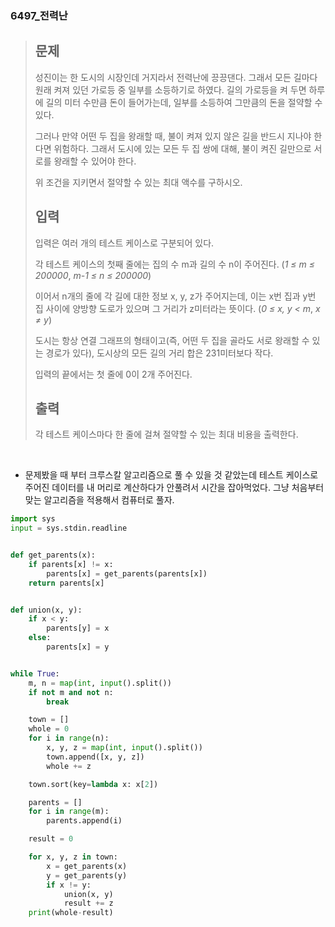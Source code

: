### 6497_전력난

> ## 문제
>
> 성진이는 한 도시의 시장인데 거지라서 전력난에 끙끙댄다. 그래서 모든 길마다 원래 켜져 있던 가로등 중 일부를 소등하기로 하였다. 길의 가로등을 켜 두면 하루에 길의 미터 수만큼 돈이 들어가는데, 일부를 소등하여 그만큼의 돈을 절약할 수 있다.
>
> 그러나 만약 어떤 두 집을 왕래할 때, 불이 켜져 있지 않은 길을 반드시 지나야 한다면 위험하다. 그래서 도시에 있는 모든 두 집 쌍에 대해, 불이 켜진 길만으로 서로를 왕래할 수 있어야 한다.
>
> 위 조건을 지키면서 절약할 수 있는 최대 액수를 구하시오.
>
> ## 입력
>
> 입력은 여러 개의 테스트 케이스로 구분되어 있다.
>
> 각 테스트 케이스의 첫째 줄에는 집의 수 m과 길의 수 n이 주어진다. (*1 ≤ m ≤ 200000*, *m-1 ≤ n ≤ 200000*)
>
> 이어서 n개의 줄에 각 길에 대한 정보 x, y, z가 주어지는데, 이는 x번 집과 y번 집 사이에 양방향 도로가 있으며 그 거리가 z미터라는 뜻이다. (*0 ≤ x, y < m*, *x ≠ y*)
>
> 도시는 항상 연결 그래프의 형태이고(즉, 어떤 두 집을 골라도 서로 왕래할 수 있는 경로가 있다), 도시상의 모든 길의 거리 합은 231미터보다 작다.
>
> 입력의 끝에서는 첫 줄에 0이 2개 주어진다.
>
> ## 출력
>
> 각 테스트 케이스마다 한 줄에 걸쳐 절약할 수 있는 최대 비용을 출력한다.

<br>

- 문제봤을 때 부터 크루스칼 알고리즘으로 풀 수 있을 것 같았는데 테스트 케이스로 주어진 데이터를 내 머리로 계산하다가 안풀려서 시간을 잡아먹었다. 그냥 처음부터 맞는 알고리즘을 적용해서 컴퓨터로 풀자.

```python
import sys
input = sys.stdin.readline


def get_parents(x):
    if parents[x] != x:
        parents[x] = get_parents(parents[x])
    return parents[x]


def union(x, y):
    if x < y:
        parents[y] = x
    else:
        parents[x] = y


while True:
    m, n = map(int, input().split())
    if not m and not n:
        break

    town = []
    whole = 0
    for i in range(n):
        x, y, z = map(int, input().split())
        town.append([x, y, z])
        whole += z

    town.sort(key=lambda x: x[2])

    parents = []
    for i in range(m):
        parents.append(i)

    result = 0

    for x, y, z in town:
        x = get_parents(x)
        y = get_parents(y)
        if x != y:
            union(x, y)
            result += z
    print(whole-result)
```

